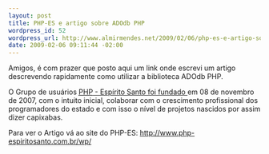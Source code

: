 ```yaml
--- 
layout: post
title: PHP-ES e artigo sobre ADOdb PHP
wordpress_id: 52
wordpress_url: http://www.almirmendes.net/2009/02/06/php-es-e-artigo-sobre-adodb-php/
date: 2009-02-06 09:11:44 -02:00
---
```

Amigos, é com prazer que posto aqui um link onde escrevi um artigo descrevendo rapidamente como utilizar a biblioteca ADOdb PHP.

O Grupo de usuários <a href="http://www.php-espiritosanto.com.br/wp/sobre/"><acronym title="Pre-Hypertext Processing">PHP</acronym> - Espírito Santo foi fundado </a>em 08 de novembro de 2007, com o intuito inicial, colaborar com o crescimento profissional dos programadores do estado e com isso o nível de projetos nascidos por assim dizer capixabas.

Para ver o Artigo vá ao site do PHP-ES: <a href="http://www.php-espiritosanto.com.br/wp/">http://www.php-espiritosanto.com.br/wp/</a>
